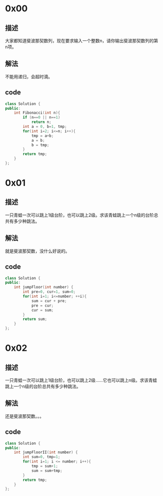 # 0x00

##  描述

大家都知道斐波那契数列，现在要求输入一个整数n，请你输出斐波那契数列的第n项。

## 解法

不能用递归，会超时滴。

## code

```cpp
class Solution {
public:
    int Fibonacci(int n){
        if (n==0 || n==1)
            return n;
        int a = 0, b=1, tmp;
        for(int i=2; i<=n; i++){
            tmp = a+b;
            a = b;
            b = tmp;
        }
        return tmp;
    }
};
```

# 0x01

##  描述

一只青蛙一次可以跳上1级台阶，也可以跳上2级。求该青蛙跳上一个n级的台阶总共有多少种跳法。

## 解法

就是斐波那契数，没什么好说的。

## code

```cpp
class Solution {
public:
    int jumpFloor(int number) {
        int pre=0, cur=1, sum=0;
        for(int i=1; i<=number; ++i){
            sum = cur + pre;
            pre = cur;
            cur = sum;
        }
        return sum;
    }
};
```

#  0x02

##  描述

一只青蛙一次可以跳上1级台阶，也可以跳上2级……它也可以跳上n级。求该青蛙跳上一个n级的台阶总共有多少种跳法。

## 解法

还是斐波那契数。。。

## code

```cpp
class Solution {
public:
    int jumpFloorII(int number) {
        int sum=0, tmp=1;
        for(int i=1; i <= number; i++){
            tmp = sum+1;
            sum = sum+tmp;
        }
        return tmp;
    }
};
```